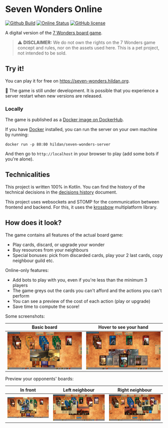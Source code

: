 # Seven Wonders Online

[![Github Build](https://img.shields.io/github/workflow/status/joffrey-bion/seven-wonders/ci-cd?label=build&logo=github)](https://github.com/joffrey-bion/seven-wonders/actions?query=workflow%3A%22ci-cd%22)
[![Online Status](https://img.shields.io/website?up_message=online&url=https%3A%2F%2Fseven-wonders.hildan.org)](https://seven-wonders.hildan.org)
[![GitHub license](https://img.shields.io/badge/license-MIT-blue.svg)](https://github.com/joffrey-bion/seven-wonders/blob/master/LICENSE)

A digital version of the [7 Wonders board game](https://en.wikipedia.org/wiki/7_Wonders_(board_game)).

> :warning: **DISCLAIMER:** We do not own the rights on the 7 Wonders game concept and rules, 
> nor on the assets used here. This is a pet project, not intended to be sold.

## Try it!

You can play it for free on https://seven-wonders.hildan.org.

:construction: The game is still under development.
It is possible that you experience a server restart when new versions are released.

### Locally

The game is published as a [Docker image on DockerHub](https://hub.docker.com/r/hildan/seven-wonders-server).

If you have [Docker](https://www.docker.com/) installed, you can run the server on your own machine by running:

```
docker run -p 80:80 hildan/seven-wonders-server
```

And then go to `http://localhost` in your browser to play (add some bots if you're alone).

## Technicalities

This project is written 100% in Kotlin. You can find the history of the technical decisions in the
[decisions history](doc/decisions_history.md) document.

This project uses websockets and STOMP for the communication between frontend and backend.
For this, it uses the [krossbow](https://github.com/joffrey-bion/krossbow) multiplatform library.

## How does it look?

The game contains all features of the actual board game:

- Play cards, discard, or upgrade your wonder
- Buy resources from your neighbours
- Special bonuses: pick from discarded cards, play your 2 last cards, copy neighbour guild etc.

Online-only features:

- Add bots to play with you, even if you're less than the minimum 3 players
- The game greys out the cards you can't afford and the actions you can't perform
- You can see a preview of the cost of each action (play or upgrade)
- Save time to compute the score!

Some screenshots:

| Basic board | Hover to see your hand|
| --- | --- |
| ![Basic board](doc/screenshots/basic-board.png?s=250) | ![Hand hover](doc/screenshots/hand-hover2.png) |

Preview your opponents' boards:

| In front | Left neighbour | Right neighbour |
| --- | --- | --- |
| ![Board preview 1](doc/screenshots/neighbour-preview1.png?s=300) | ![Board preview 2](doc/screenshots/neighbour-preview2.png?s=200) | ![Board preview 3](doc/screenshots/neighbour-preview3.png) |
